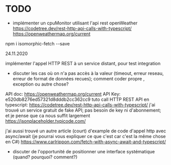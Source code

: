 # TODO

- implémenter un cpuMonitor utilisant l'api rest openWeather
https://codetree.dev/rest-http-api-calls-with-typescript/
https://openweathermap.org/current


npm i isomorphic-fetch --save

24.11.2020

implémenter l'appel HTTP REST à un service distant,  pour test integration
- discuter les cas où on n'a pas accès à la valeur (timeout, erreur reseau, erreur de format de données recues); comment coder propre , exception ou autre chose?

API doc:  https://openweathermap.org/current
API Key: e520db8276ed57321d8dddb2cc362cc9
tuto call HTTP REST API en typescript:  https://codetree.dev/rest-http-api-calls-with-typescript/
j'ai trouvé un service gratuit de fake API;  pas besoin de key ni d'abonnement; et je pense que ca nous suffit largement
https://jsonplaceholder.typicode.com/

j'ai aussi trouvé un autre article (court) d'example de code d'appel http avec async/await (je pourrai vous expliquer ce que c'est car c'est la même chose en C#)
https://www.carlrippon.com/fetch-with-async-await-and-typescript/




- discuter de l'opportunité de positionner une interface systématique (quand? pourquoi? comment?)